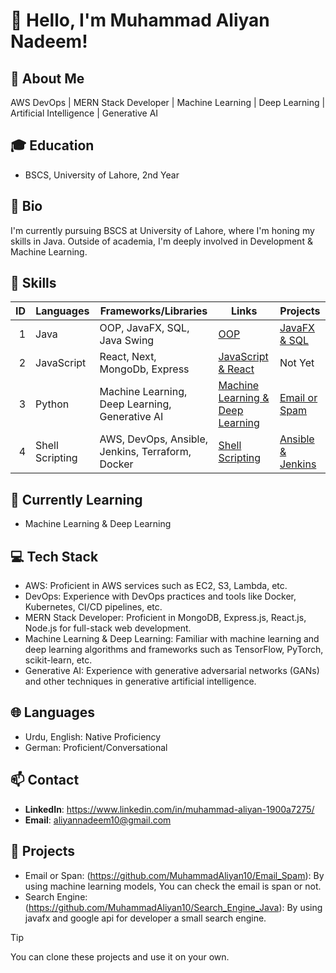 # 👋 Hello, I'm Muhammad Aliyan Nadeem!

## 📝 About Me
AWS DevOps | MERN Stack Developer | Machine Learning | Deep Learning | Artificial Intelligence | Generative AI

## 🎓 Education
- BSCS, University of Lahore, 2nd Year

## 🌟 Bio
I'm currently pursuing BSCS at University of Lahore, where I'm honing my skills in Java. Outside of academia, I'm deeply involved in Development & Machine Learning.

## 💼 Skills
| ID | Languages | Frameworks/Libraries |  Links  | Projects |
|-----:|-----------|----------------------|----------|----------|
|     1| Java      | OOP, JavaFX,  SQL,  Java Swing| [OOP](https://github.com/MuhammadAliyan10/Java_Assignment) | [JavaFX & SQL](https://github.com/MuhammadAliyan10/Search_Engine_Java) |
|     2| JavaScript    | React, Next, MongoDb, Express | [JavaScript & React](https://github.com/MuhammadAliyan10/Web_Development) | Not Yet |
|     3| Python | Machine Learning, Deep Learning, Generative AI | [Machine Learning & Deep Learning](https://github.com/MuhammadAliyan10/Machine_Learning) | [Email or Spam](https://github.com/MuhammadAliyan10/Email_Spam) |
|     4| Shell Scripting |  AWS, DevOps, Ansible, Jenkins, Terraform, Docker | [Shell Scripting](https://github.com/MuhammadAliyan10/Sh_Assignment) | [Ansible & Jenkins](https://github.com/MuhammadAliyan10/ansible_jenkins_nginx) |

## 🌱 Currently Learning
- Machine Learning & Deep Learning

## 💻 Tech Stack
- AWS: Proficient in AWS services such as EC2, S3, Lambda, etc.
- DevOps: Experience with DevOps practices and tools like Docker, Kubernetes, CI/CD pipelines, etc.
- MERN Stack Developer: Proficient in MongoDB, Express.js, React.js, Node.js for full-stack web development.
- Machine Learning & Deep Learning: Familiar with machine learning and deep learning algorithms and frameworks such as TensorFlow, PyTorch, scikit-learn, etc.
- Generative AI: Experience with generative adversarial networks (GANs) and other techniques in generative artificial intelligence.

## 🌐 Languages
- Urdu, English: Native Proficiency
- German: Proficient/Conversational

## 📫 Contact
- **LinkedIn**: https://www.linkedin.com/in/muhammad-aliyan-1900a7275/
- **Email**: aliyannadeem10@gmail.com

## 🚀 Projects
- Email or Span: (https://github.com/MuhammadAliyan10/Email_Spam): By using machine learning models, You can check the email is span or not.
- Search Engine: (https://github.com/MuhammadAliyan10/Search_Engine_Java): By using javafx and google api for developer a small search engine.

> [!TIP]
> You can clone these projects and use it on your own.
